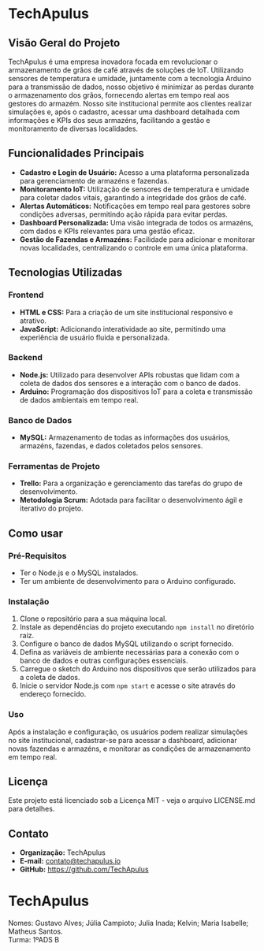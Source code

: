 # TechApulus

## Visão Geral do Projeto
TechApulus é uma empresa inovadora focada em revolucionar o armazenamento de grãos de café através de soluções de IoT. Utilizando sensores de temperatura e umidade, juntamente com a tecnologia Arduino para a transmissão de dados, nosso objetivo é minimizar as perdas durante o armazenamento dos grãos, fornecendo alertas em tempo real aos gestores do armazém. Nosso site institucional permite aos clientes realizar simulações e, após o cadastro, acessar uma dashboard detalhada com informações e KPIs dos seus armazéns, facilitando a gestão e monitoramento de diversas localidades.

## Funcionalidades Principais

- **Cadastro e Login de Usuário:** Acesso a uma plataforma personalizada para gerenciamento de armazéns e fazendas.
- **Monitoramento IoT:** Utilização de sensores de temperatura e umidade para coletar dados vitais, garantindo a integridade dos grãos de café.
- **Alertas Automáticos:** Notificações em tempo real para gestores sobre condições adversas, permitindo ação rápida para evitar perdas.
- **Dashboard Personalizada:** Uma visão integrada de todos os armazéns, com dados e KPIs relevantes para uma gestão eficaz.
- **Gestão de Fazendas e Armazéns:** Facilidade para adicionar e monitorar novas localidades, centralizando o controle em uma única plataforma.

## Tecnologias Utilizadas

### Frontend
- **HTML e CSS:** Para a criação de um site institucional responsivo e atrativo.
- **JavaScript:** Adicionando interatividade ao site, permitindo uma experiência de usuário fluida e personalizada.

### Backend
- **Node.js:** Utilizado para desenvolver APIs robustas que lidam com a coleta de dados dos sensores e a interação com o banco de dados.
- **Arduino:** Programação dos dispositivos IoT para a coleta e transmissão de dados ambientais em tempo real.

### Banco de Dados
- **MySQL:** Armazenamento de todas as informações dos usuários, armazéns, fazendas, e dados coletados pelos sensores.

### Ferramentas de Projeto
- **Trello:** Para a organização e gerenciamento das tarefas do grupo de desenvolvimento.
- **Metodologia Scrum:** Adotada para facilitar o desenvolvimento ágil e iterativo do projeto.

## Como usar

### Pré-Requisitos
- Ter o Node.js e o MySQL instalados.
- Ter um ambiente de desenvolvimento para o Arduino configurado.

### Instalação
1. Clone o repositório para a sua máquina local.
2. Instale as dependências do projeto executando `npm install` no diretório raiz.
3. Configure o banco de dados MySQL utilizando o script fornecido.
4. Defina as variáveis de ambiente necessárias para a conexão com o banco de dados e outras configurações essenciais.
5. Carregue o sketch do Arduino nos dispositivos que serão utilizados para a coleta de dados.
6. Inicie o servidor Node.js com `npm start` e acesse o site através do endereço fornecido.

### Uso
Após a instalação e configuração, os usuários podem realizar simulações no site institucional, cadastrar-se para acessar a dashboard, adicionar novas fazendas e armazéns, e monitorar as condições de armazenamento em tempo real.

## Licença
Este projeto está licenciado sob a Licença MIT - veja o arquivo LICENSE.md para detalhes.

## Contato
- **Organização:** TechApulus
- **E-mail:** contato@techapulus.io
- **GitHub:** https://github.com/TechApulus


# TechApulus

Nomes: Gustavo Alves; Júlia Campioto; Julia Inada; Kelvin; Maria Isabelle; Matheus Santos. <br>
Turma: 1ºADS B <br>
